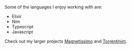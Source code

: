 Some of the languages I enjoy working with are:

- Elixir
- Nim
- Typescript
- Javascript

Check out my larger projects [Magnetissimo](https://github.com/sergiotapia/magnetissimo) and [Torrentinim](https://github.com/sergiotapia/torrentinim).
